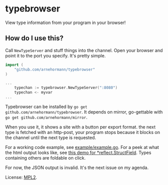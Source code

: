 typebrowser
===========

View type information from your program in your browser!

How do I use this?
------------------
Call `NewTypeServer` and stuff things into the channel.
Open your browser and point it to the port you specify.
It's pretty simple.
```go
import (
	"github.com/arnehormann/typebrowser"
)

...
	typechan := typebrowser.NewTypeServer(":8080")
	typechan <- myvar
...
```
Typebrowser can be installed by `go get github.com/arnehormann/typebrowser`.
It depends on mirror, go-gettable with `go get github.com/arnehormann/mirror`.

When you use it, it shows a site with a button per export format. the next type is fetched with an http-post, your program stops because it blocks on the channel until the next type is requested.

For a working code example, see [example/example.go](example/example.go).
For a peek at what the html output looks like, see [this demo for *reflect.StructField](http://bl.ocks.org/arnehormann/5775864).
Types containing others are foldable on click.

For now, the JSON output is invalid. It's the next issue on my agenda.

License: [MPL2](https://github.com/arnehormann/typebrowser/blob/master/LICENSE.md).
